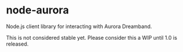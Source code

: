 # node-aurora
Node.js client library for interacting with Aurora Dreamband.

This is not considered stable yet. Please consider this a WIP until 1.0 is released.
